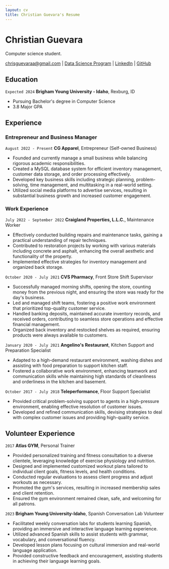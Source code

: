 ```yaml
---
layout: cv
title: Christian Guevara's Resume
---
```

# Christian Guevara
Computer science student.

<div id="webaddress">
<a href="chrisguevaraa@gmail.com">chrisguevaraa@gmail.com</a>
| <a href="https://byuidatascience.github.io/development.html">Data Science Program</a>
| <a href="https://www.linkedin.com/in/guevarachristian/">LinkedIn</a>
| <a href="https://github.com/chrisglw">GitHub</a>
</div>

<!-- https://www.monique.tech/the-art-of-markdown -->

## Education

`Expected 2024`
__Brigham Young University - Idaho__, Rexburg, ID
- Pursuing Bachelor's degree in Computer Science
- 3.8 Major GPA


## Experience 

### Entrepreneur and Business Manager

`August 2022 - Present`
__CG Apparel__, Entrepreneur (Self-owned Business)

- Founded and currently manage a small business while balancing rigorous academic responsibilities.
- Created a MySQL database system for efficient inventory management, customer data storage, and order processing effectively.
- Developed key business skills including strategic planning, problem-solving, time management, and multitasking in a real-world setting.
- Utilized social media platforms to advertise services, resulting in substantial business growth and increased customer engagement.

### Work Experience

`July 2022 - September 2022`
__Craigland Properties, L.L.C.__, Maintenance Worker

- Effectively conducted building repairs and maintenance tasks, gaining a practical understanding of repair techniques.
- Contributed to restoration projects by working with various materials including concrete and asphalt, enhancing the overall aesthetic and functionality of the property.
- Implemented effective strategies for inventory management and organized back storage.

`October 2020 - July 2021`
__CVS Pharmacy__, Front Store Shift Supervisor

- Successfully managed morning shifts, opening the store, counting money from the previous night, and ensuring the store was ready for the day's business.
- Led and managed shift teams, fostering a positive work environment that prioritized top-quality customer service.
- Handled banking deposits, maintained accurate inventory records, and received orders, contributing to seamless store operations and effective financial management.
- Organized back inventory and restocked shelves as required, ensuring products were always available to customers.


`January 2020 - July 2021`
__Angelino's Restaurant__, Kitchen Support and Preparation Specialist

- Adapted to a high-demand restaurant environment, washing dishes and assisting with food preparation to support kitchen staff.
- Fostered a collaborative work environment, enhancing teamwork and communication skills while maintaining high standards of cleanliness and orderliness in the kitchen and basement. 

`October 2017 - July 2018`
__Teleperformance__, Floor Support Specialist

- Provided critical problem-solving support to agents in a high-pressure environment, enabling effective resolution of customer issues.
- Developed and refined communication skills, devising strategies to deal with complex customer issues and providing high-quality service.


## Volunteer Experience

`2017`
__Atlas GYM__, Personal Trainer
- Provided personalized training and fitness consultation to a diverse clientele, leveraging knowledge of exercise physiology and nutrition.
- Designed and implemented customized workout plans tailored to individual client goals, fitness levels, and health conditions.
- Conducted regular evaluations to assess client progress and adjust workouts as necessary.
- Promoted the gym's services, resulting in increased membership sales and client retention.
- Ensured the gym environment remained clean, safe, and welcoming for all patrons.

`2023`
__Brigham Young University-Idaho__, Spanish Conversation Lab Volunteer
- Facilitated weekly conversation labs for students learning Spanish, providing an immersive and interactive language learning experience.
- Utilized advanced Spanish skills to assist students with grammar, vocabulary, and conversational fluency.
- Developed lesson plans focusing on cultural immersion and real-world language application.
- Provided constructive feedback and encouragement, assisting students in achieving their language learning goals.


<!-- ### Footer

Last updated: July 2023 -->


